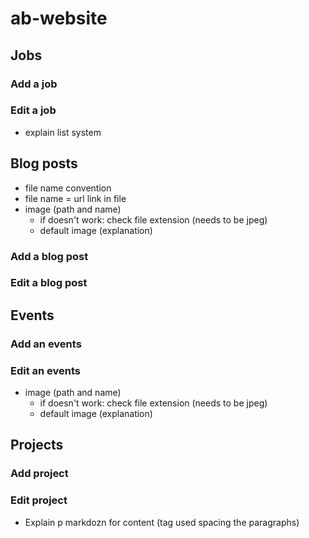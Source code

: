 # ab-website

## Jobs
### Add a job
### Edit a job
* explain list system

## Blog posts
* file name convention
* file name = url link in file
* image (path and name)
    * if doesn't work: check file extension (needs to be jpeg)
    * default image (explanation)
### Add a blog post
### Edit a blog post

## Events
### Add an events
### Edit an events
* image (path and name)
    * if doesn't work: check file extension (needs to be jpeg)
    * default image (explanation)

## Projects
### Add project
### Edit project
* Explain p markdozn for content (tag used spacing the paragraphs)